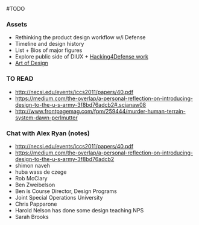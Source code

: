 #TODO

### Assets
- Rethinking the product design workflow w/i Defense 
- Timeline and design history
- List + Bios of major figures
- Explore public side of DIUX + [Hacking4Defense work](https://steveblank.com/2016/11/10/how-the-marine-corps-builds-an-innovation-culture/)
- [Art of Design](http://www.au.af.mil/au/awc/awcgate/milreview/banach_mar09.pdf)


### TO READ
- http://necsi.edu/events/iccs2011/papers/40.pdf
- https://medium.com/the-overlap/a-personal-reflection-on-introducing-design-to-the-u-s-army-3f8bd76adcb2#.scjanaw08
- http://www.frontpagemag.com/fpm/259444/murder-human-terrain-system-dawn-perlmutter

	
### Chat with Alex Ryan (notes)
- http://necsi.edu/events/iccs2011/papers/40.pdf
- https://medium.com/the-overlap/a-personal-reflection-on-introducing-design-to-the-u-s-army-3f8bd76adcb2
- shimon naveh
- huba wass de czege
- Rob McClary
- Ben Zweibelson
- Ben is Course Director, Design Programs
- Joint Special Operations University
- Chris Papparone
- Harold Nelson has done some design teaching NPS
- Sarah Brooks
